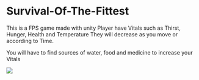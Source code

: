# Survival-Of-The-Fittest
This is a FPS game made with unity
Player have Vitals such as Thirst, Hunger, Health and Temperature
They will decrease as you move or according to Time.

You will have to find sources of water, food and medicine to increase your Vitals


<img src="https://media.giphy.com/media/xUA7aOeQzzWAAbJ8l2/giphy.gif" />

